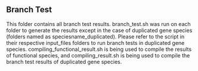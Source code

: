 ## Branch Test
This folder contains all branch test results. branch_test.sh was run on each folder to generate the results except in the case of duplicated gene species (folders named as speciesname_duplicated). Please refer to the script in their respective input_files folders to run branch tests in duplicated gene species. compiling_functional_result.sh is being used to compile the results of functional species, and compiling_result.sh is being used to compile the branch test results of duplicated gene species.
